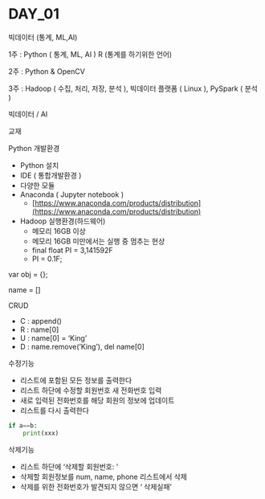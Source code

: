 # DAY_01

빅데이터 (통계, ML,AI)

1주 : Python ( 통계, ML, AI ) R (통계를 하기위한 언어)

2주 : Python & OpenCV

3주 : Hadoop ( 수집, 처리, 저장, 분석 ), 빅데이터 플랫폼 ( Linux ), PySpark ( 분석 )

빅데이터 / AI

교재

Python 개발환경

- Python 설치
- IDE ( 통합개발환경 )
- 다양한 모듈
- Anaconda ( Jupyter notebook )
    - [https://www.anaconda.com/products/distribution](https://www.anaconda.com/products/distribution)
- Hadoop 실행환경(하드웨어)
    - 메모리 16GB 이상
    - 메모리 16GB 미만에서는 실행 중 멈추는 현상
    - final float PI = 3,141592F
    - PI = 0.1F;
    

var obj = {};

name = []

CRUD

- C : append()
- R : name[0]
- U : name[0] = ‘King’
- D : name.remove(’King’), del name[0]

수정기능

- 리스트에 포함된 모든 정보를 출력한다
- 리스트 하단에 수정할 회원번호 새 전화번호 입력
- 새로 입력된 전화번호를 해당 회원의 정보에 업데이트
- 리스트를 다시 출력한다

```python
if a==b:
	print(xxx)
```

삭제기능

- 리스트 하단에 ‘삭제할 회원번호: ’
- 삭제할 회원정보를 num, name, phone 리스트에서 삭제
- 삭제를 위한 전화번호가 발견되지 않으면 ‘ 삭제실패’